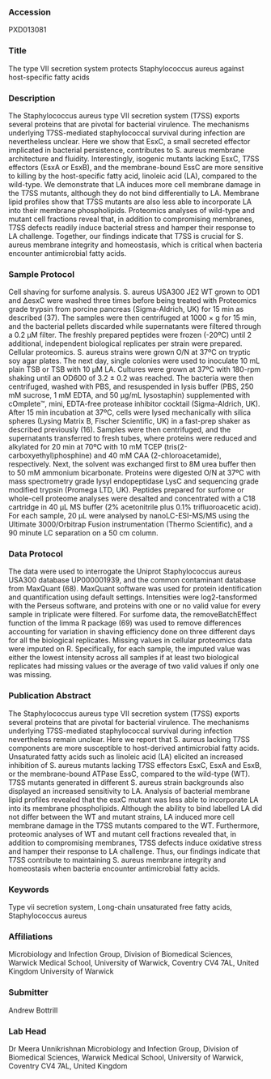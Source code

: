 ### Accession
PXD013081

### Title
The type VII secretion system protects Staphylococcus aureus against host-specific fatty acids

### Description
The Staphylococcus aureus type VII secretion system (T7SS) exports several proteins that are pivotal for bacterial virulence. The mechanisms underlying T7SS-mediated staphylococcal survival during infection are nevertheless unclear. Here we show that EsxC, a small secreted effector implicated in bacterial persistence, contributes to S. aureus membrane architecture and fluidity. Interestingly, isogenic mutants lacking EsxC, T7SS effectors (EsxA or EsxB), and the membrane-bound EssC are more sensitive to killing by the host-specific fatty acid, linoleic acid (LA), compared to the wild-type. We demonstrate that LA induces more cell membrane damage in the T7SS mutants, although they do not bind differentially to LA. Membrane lipid profiles show that T7SS mutants are also less able to incorporate LA into their membrane phospholipids. Proteomics analyses of wild-type and mutant cell fractions reveal that, in addition to compromising membranes, T7SS defects readily induce bacterial stress and hamper their response to LA challenge. Together, our findings indicate that T7SS is crucial for S. aureus membrane integrity and homeostasis, which is critical when bacteria encounter antimicrobial fatty acids.

### Sample Protocol
Cell shaving for surfome analysis. S. aureus USA300 JE2 WT grown to OD1 and ΔesxC were washed three times before being treated with Proteomics grade trypsin from porcine pancreas (Sigma-Aldrich, UK) for 15 min as described (37). The samples were then centrifuged at 1000 × g for 15 min, and the bacterial pellets discarded while supernatants were filtered through a 0.2 µM filter. The freshly prepared peptides were frozen (-20ºC) until 2 additional, independent biological replicates per strain were prepared.  Cellular proteomics. S. aureus strains were grown O/N at 37ºC on tryptic soy agar plates. The next day, single colonies were used to inoculate 10 mL plain TSB or TSB with 10 µM LA. Cultures were grown at 37ºC with 180-rpm shaking until an OD600 of 3.2 ± 0.2 was reached. The bacteria were then centrifuged, washed with PBS, and resuspended in lysis buffer (PBS, 250 mM sucrose, 1 mM EDTA, and 50 µg/mL lysostaphin) supplemented with cOmplete™, mini, EDTA-free protease inhibitor cocktail (Sigma-Aldrich, UK). After 15 min incubation at 37ºC, cells were lysed mechanically with silica spheres (Lysing Matrix B, Fischer Scientific, UK) in a fast-prep shaker as described previously (16). Samples were then centrifuged, and the supernatants transferred to fresh tubes, where proteins were reduced and alkylated for 20 min at 70ºC with 10 mM TCEP (tris(2-carboxyethyl)phosphine) and 40 mM CAA (2-chloroacetamide), respectively. Next, the solvent was exchanged first to 8M urea buffer then to 50 mM ammonium bicarbonate. Proteins were digested O/N at 37ºC with mass spectrometry grade lysyl endopeptidase LysC and sequencing grade modified trypsin (Promega LTD, UK). Peptides prepared for surfome or whole-cell proteome analyses were desalted and concentrated with a C18 cartridge in 40 µL MS buffer (2% acetonitrile plus 0.1% trifluoroacetic acid). For each sample, 20 µL were analysed by nanoLC-ESI-MS/MS using the Ultimate 3000/Orbitrap Fusion instrumentation (Thermo Scientific), and a 90 minute LC separation on a 50 cm column.

### Data Protocol
The data were used to interrogate the Uniprot Staphylococcus aureus USA300 database UP000001939, and the common contaminant database from MaxQuant (68). MaxQuant software was used for protein identification and quantification using default settings. Intensities were log2-tansformed with the Perseus software, and proteins with one or no valid value for every sample in triplicate were filtered. For surfome data, the removeBatchEffect function of the limma R package (69) was used to remove differences accounting for variation in shaving efficiency done on three different days for all the biological replicates. Missing values in cellular proteomics data were imputed on R. Specifically, for each sample, the imputed value was either the lowest intensity across all samples if at least two biological replicates had missing values or the average of two valid values if only one was missing.

### Publication Abstract
The Staphylococcus aureus type VII secretion system (T7SS) exports several proteins that are pivotal for bacterial virulence. The mechanisms underlying T7SS-mediated staphylococcal survival during infection nevertheless remain unclear. Here we report that S. aureus lacking T7SS components are more susceptible to host-derived antimicrobial fatty acids. Unsaturated fatty acids such as linoleic acid (LA) elicited an increased inhibition of S. aureus mutants lacking T7SS effectors EsxC, EsxA and EsxB, or the membrane-bound ATPase EssC, compared to the wild-type (WT). T7SS mutants generated in different S. aureus strain backgrounds also displayed an increased sensitivity to LA. Analysis of bacterial membrane lipid profiles revealed that the esxC mutant was less able to incorporate LA into its membrane phospholipids. Although the ability to bind labelled LA did not differ between the WT and mutant strains, LA induced more cell membrane damage in the T7SS mutants compared to the WT. Furthermore, proteomic analyses of WT and mutant cell fractions revealed that, in addition to compromising membranes, T7SS defects induce oxidative stress and hamper their response to LA challenge. Thus, our findings indicate that T7SS contribute to maintaining S. aureus membrane integrity and homeostasis when bacteria encounter antimicrobial fatty acids.

### Keywords
Type vii secretion system, Long-chain unsaturated free fatty acids, Staphylococcus aureus

### Affiliations
Microbiology and Infection Group, Division of Biomedical Sciences, Warwick Medical School, University of Warwick, Coventry CV4 7AL, United Kingdom
University of Warwick

### Submitter
Andrew Bottrill

### Lab Head
Dr Meera Unnikrishnan
Microbiology and Infection Group, Division of Biomedical Sciences, Warwick Medical School, University of Warwick, Coventry CV4 7AL, United Kingdom


